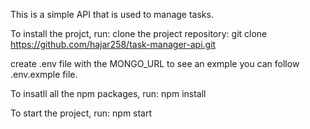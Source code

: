 This is a simple API that is used to manage tasks. 

To install the projct, run:
    clone the project repository: git clone https://github.com/hajar258/task-manager-api.git

create .env file  with the MONGO_URL to see an exmple you can follow .env.exmple file. 


To insatll all the npm packages, run:
    npm install 


To start the project, run:
    npm start 
